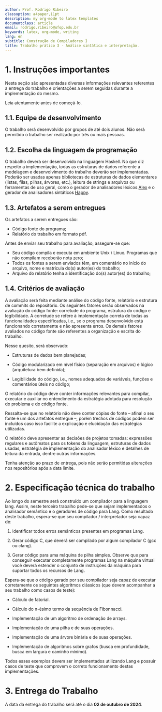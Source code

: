 ```yaml
---
author: Prof. Rodrigo Ribeiro
classoption: a4paper,11pt
description: my org-mode to latex templates
documentclass: article
email: rodrigo.ribeiro@ufop.edu.br
keywords: latex, org-mode, writing
lang: en
subtitle: Construção de Compiladores I
title: Trabalho prático 3 - Análise sintática e interpretação.
---
```


# 1. Instruções importantes

Nesta seção são apresentadas diversas informações relevantes referentes
a entrega do trabalho e orientações a serem seguidas durante a
implementação do mesmo.

Leia atentamente antes de começá-lo.

## 1.1. Equipe de desenvolvimento

O trabalho será desenvolvido por grupos de até dois alunos. Não será
permitido o trabalho ser realizado por três ou mais pessoas.

## 1.2. Escolha da linguagem de programação

O trabalho deverá ser desenvolvido na linguagem Haskell. No que diz
respeito a implementação, todas as estruturas de dados referente a
modelagem e desenvolvimento do trabalho deverão ser implementadas.
Poderão ser usadas apenas bibliotecas de estruturas de dados elementares
(listas, filas, pilhas, árvores, etc.), leitura de strings e arquivos ou
ferramentas de uso geral, como o gerador de analisadores léxicos
[Alex](https://haskell-alex.readthedocs.io/en/latest/) e o gerador de 
analisadores sintáticos [Happy](https://github.com/haskell/happy).

## 1.3. Artefatos a serem entregues

Os artefatos a serem entregues são:

- Código fonte do programa;
- Relatório do trabalho em formato pdf.

Antes de enviar seu trabalho para avaliação, assegure-se que:

- Seu código compila e executa em ambiente Unix / Linux. Programas que
  não compilam receberão nota zero;
- Todos os fontes a serem enviados têm, em comentário no início do
  arquivo, nome e matrícula do(s) autor(es) do trabalho;
- Arquivo do relatório tenha a identificação do(s) autor(es) do
  trabalho;

## 1.4. Critérios de avaliação

A avaliação será feita mediante análise do código fonte, relatório e
estrutura de commits do repositório. Os seguintes fatores serão
observados na avaliação do código fonte: corretude do programa,
estrutura do código e legibilidade. A corretude se refere à
implementação correta de todas as funcionalidades especificadas, i.e.,
se o programa desenvolvido está funcionando corretamente e não apresenta
erros. Os demais fatores avaliados no código fonte são referentes a
organização e escrita do trabalho.

Nesse quesito, será observado:

- Estruturas de dados bem planejadas;

- Código modularizado em nível físico (separação em arquivos) e lógico
  (arquitetura bem definida);

- Legibilidade do código, i.e., nomes adequados de variáveis, funções e
  comentários úteis no código;

O relatório do código deve conter informações relevantes para compilar,
executar e auxiliar no entendimento da estratégia adotada para resolução
do problema e do código fonte.

Ressalta-se que no relatório não deve conter cópias do fonte – afinal o
seu fonte é um dos artefatos entregue –, porém trechos de códigos podem
ser incluídos caso isso facilite a explicação e elucidação das
estratégias utilizadas.

O relatório deve apresentar as decisões de projetos tomadas: expressões
regulares e autômatos para os tokens da linguagem, estruturas de dados
usadas, estratégia de implementação do analisador léxico e detalhes de
leitura da entrada, dentre outras informações.

Tenha atenção ao prazo de entrega, pois não serão permitidas alterações
nos repositórios após a data limite.

# 2. Especificação técnica do trabalho

Ao longo do semestre será construído um compilador para a linguagem
lang. Assim, neste terceiro trabalho pede-se que sejam implementados o
analisador semântico e o geradores de código para Lang. Como resultado
deste trabalho, espera-se que seu compilador / interpretador seja capaz
de:

1.  Identificar todos erros semânticos presentes em programas Lang.

2.  Gerar código C, que deverá ser compilado por algum compilador C (gcc
    ou clang).

3.  Gerar código para uma máquina de pilha simples. Observe que para 
    conseguir executar completamente programas Lang na máquina virtual 
    você deverá estender o conjunto de instruções da máquina para 
    suportar todos os recursos de Lang.

Espera-se que o código gerado por seu compilador seja capaz de executar
corretamente os seguintes algoritmos clássicos (que devem acompanhar a
seu trabalho como casos de teste):

- Cálculo de fatorial.

- Cálculo do n-ésimo termo da sequência de Fibonnacci.

- Implementação de um algoritmo de ordenação de arrays.

- Implementação de uma pilha e de suas operações.

- Implementação de uma árvore binária e de suas operações.

- Implementação de algoritmos sobre grafos (busca em profundidade, busca
  em largura e caminho mínimo).

Todos esses exemplos devem ser implementados utilizando Lang e possuir
casos de teste que comprovem o correto funcionamento destas
implementações.

# 3. Entrega do Trabalho

A data da entrega do trabalho será até o dia **02 de outubro de
2024**.
